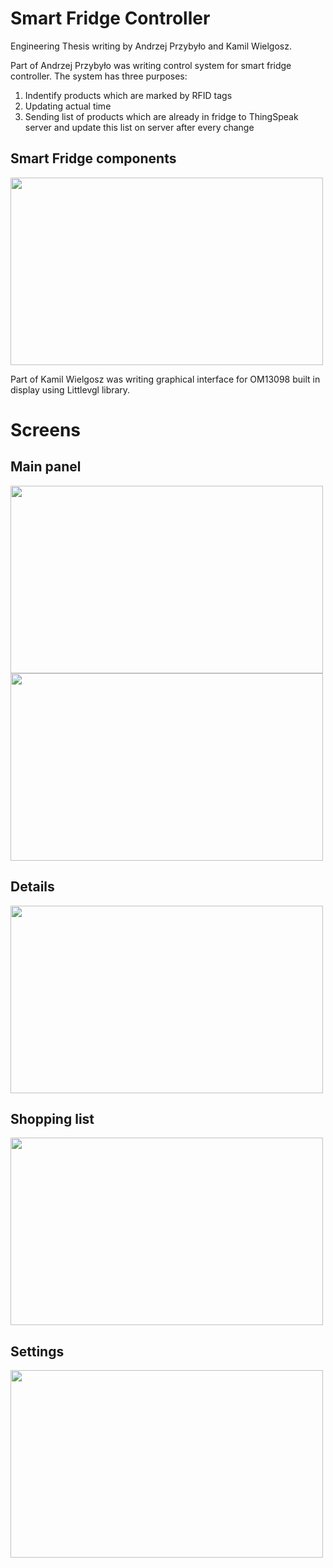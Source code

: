 # Smart Fridge Controller
Engineering Thesis writing by Andrzej Przybyło and Kamil Wielgosz.

Part of Andrzej Przybyło was writing control system for smart fridge controller. The system has three purposes:
1. Indentify products which are marked by RFID tags
2. Updating actual time
3. Sending list of products which are already in fridge to ThingSpeak server and update this list on server after every change

<h2>Smart Fridge components</h1>

<img src="https://github.com/KamilWielgosz303/SmartFridgeLPC/blob/main/readme/SmartFridge_allComponents.png" width="500" height="300">


Part of Kamil Wielgosz was writing graphical interface for OM13098 built in display using Littlevgl library.
<h1>Screens</h1>
<h2>Main panel</h1>

<img src="https://github.com/KamilWielgosz303/SmartFridgeLPC/blob/main/readme/image1.png" width="500" height="300">
<img src="https://github.com/KamilWielgosz303/SmartFridgeLPC/blob/main/readme/image2.png" width="500" height="300">

<h2>Details</h1>
<img src="https://github.com/KamilWielgosz303/SmartFridgeLPC/blob/main/readme/image3.png" width="500" height="300">

<h2>Shopping list</h1>
<img src="https://github.com/KamilWielgosz303/SmartFridgeLPC/blob/main/readme/image4.png" width="500" height="300">

<h2>Settings</h1>
<img src="https://github.com/KamilWielgosz303/SmartFridgeLPC/blob/main/readme/image5.png" width="500" height="300">
